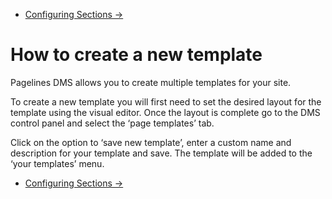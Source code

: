 <div class="row-fluid">
	<div class="span12">
		<ul class="pager">
  			<li class="pull-right"><a href="http://docs.pagelines.com/configure/configuring-sections">Configuring Sections &rarr;</a></li>
		</ul>
	</div>
</div>

# How to create a new template #

Pagelines DMS allows you to create multiple templates for your site. 

To create a new template you will first need to set the desired layout for the template using the visual editor. Once the layout is complete go to the DMS control panel and select the ‘page templates’ tab. 

Click on the option to ‘save new template’, enter a custom name and description for your template and save. The template will be added to the ‘your templates’ menu. 


<div class="row-fluid">
	<div class="span12">
		<ul class="pager">
  			<li class="pull-right"><a href="http://docs.pagelines.com/configure/configuring-sections">Configuring Sections &rarr;</a></li>
		</ul>
	</div>
</div>